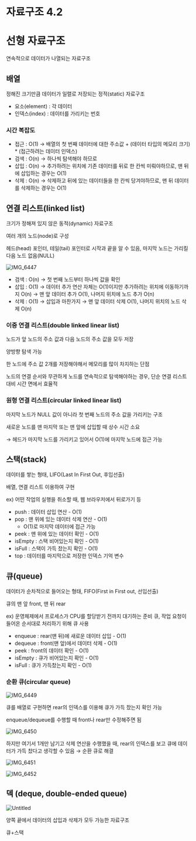 # 자료구조 4.2

# 선형 자료구조

연속적으로 데이터가 나열되는 자료구조

## 배열

정해진 크기만큼 데이터가 일렬로 저장되는 정적(static) 자료구조

- 요소(element) : 각 데이터
- 인덱스(index) : 데이터를 가리키는 번호

### 시간 복잡도

- 접근 : O(1) → 배열의 첫 번째 데이터에 대한 주소값 + (데이터 타입의 메모리 크기) * (접근하려는 데이터 인덱스)
- 검색 : O(n) → 하나씩 탐색해야 하므로
- 삽입 : O(n) → 추가하려는 위치에 기존 데이터를 뒤로 한 칸씩 미뤄야하므로, 맨 뒤에 삽입하는 경우는 O(1)
- 삭제 : O(n) → 삭제하고 뒤에 있는 데이터들을 한 칸씩 당겨야하므로, 맨 뒤 데이터를 삭제하는 경우는 O(1)

## 연결 리스트(linked list)

크기가 정해져 있지 않은 동적(dynamic) 자료구조

여러 개의 노드(node)로 구성

헤드(head) 포인터, 테일(tail) 포인터로 시작과 끝을 알 수 있음, 마지막 노드는 가리킬 다음 노드 없음(NULL)

![IMG_6447](https://github.com/woowacourse-study/2023-cs-study/assets/15646373/f9f898d6-6dc7-4870-9b30-2f12c900a16e)

- 검색 : O(n) → 첫 번째 노드부터 하나씩 값을 확인
- 삽입 : O(1) → 데이터 추가 연산 자체는 O(1)이지만 추가하려는 위치에 이동하기까지 O(n) → 맨 앞 데이터 추가 O(1), 나머지 위치에 노드 추가 O(n)
- 삭제 : O(1) → 삽입과 마찬가지 → 맨 앞 데이터 삭제 O(1), 나머지 위치의 노드 삭제 O(n)

### 이중 연결 리스트(double linked linear list)

노드가 앞 노드의 주소 값과 다음 노드의 주소 값을 모두 저장

양방향 탐색 가능

한 노드에 주소 값 2개를 저장해야해서 메모리를 많이 차지하는 단점

노드의 연결 순서와 무관하게 노드를 연속적으로 탐색해야하는 경우, 단순 연결 리스트 대비 시간 면에서 효율적

### 원형 연결 리스트(circular linked linear list)

마지막 노드가 NULL 값이 아니라 첫 번째 노드의 주소 값을 가리키는 구조

새로운 노드를 맨 마지막 또는 맨 앞에 삽입할 때 상수 시간 소요

→ 헤드가 마지막 노드를 가리키고 있어서 O(1)에 마지막 노드에 접근 가능

## 스택(stack)

데이터를 쌓는 형태, LIFO(Last In First Out, 후입선출)

배열, 연결 리스트 이용하여 구현

ex) 어떤 작업의 실행을 취소할 때, 웹 브라우저에서 뒤로가기 등

- push : 데이터 삽입 연산 - O(1)
- pop : 맨 위에 있는 데이터 삭제 연산 - O(1)
    - O(1)로 마지막 데이터에 접근 가능
- peek : 맨 위에 있는 데이터 확인 - O(1)
- isEmpty : 스택 비어있는지 확인 - O(1)
- isFull : 스택이 가득 찼는지 확인 - O(1)
- top : 데이터를 마지막으로 저장한 인덱스 기억 변수

## 큐(queue)

데이터가 순차적으로 들어오는 형태, FIFO(First in First out, 선입선출)

큐의 맨 앞 front, 맨 뒤 rear

ex) 운영체제에서 프로세스가 CPU를 할당받기 전까지 대기하는 준비 큐, 작업 요청이 들어온 순서대로 처리하기 위해 큐 사용

- enqueue : rear(맨 뒤)에 새로운 데이터 삽입 - O(1)
- dequeue : front(맨 앞)에서 데이터 삭제 - O(1)
- peek : front의 데이터 확인 - O(1)
- isEmpty : 큐가 비어있는지 확인 - O(1)
- isFull : 큐가 가득찼는지 확인 - O(1)

### 순환 큐(circular queue)

![IMG_6449](https://github.com/woowacourse-study/2023-cs-study/assets/15646373/9403d733-018a-4d16-b0f6-4ac71c4d9e9a)

큐를 배열로 구현하면 rear의 인덱스를 이용해 큐가 가득 찼는지 확인 가능

enqueue/dequeue를 수행할 때 front나 rear만 수정해주면 됨

![IMG_6450](https://github.com/woowacourse-study/2023-cs-study/assets/15646373/cd285554-c421-48c6-8806-23c6b821b85e)

하지만 여기서 1개만 남기고 삭제 연산을 수행했을 때, rear의 인덱스를 보고 큐에 데이터가 가득 찼다고 생각할 수 있음 → 순환 큐로 해결

![IMG_6451](https://github.com/woowacourse-study/2023-cs-study/assets/15646373/1fe538b9-d1c7-4496-909c-c7214235a41b)

![IMG_6452](https://github.com/woowacourse-study/2023-cs-study/assets/15646373/291fc4be-32ca-4e49-a272-7074200cebd6)

## 덱 (deque, double-ended queue)

![Untitled](https://github.com/woowacourse-study/2023-cs-study/assets/15646373/582627ec-dea1-4731-bcd3-0664b52b4349)

양쪽 끝에서 데이터의 삽입과 삭제가 모두 가능한 자료구조

큐+스택
